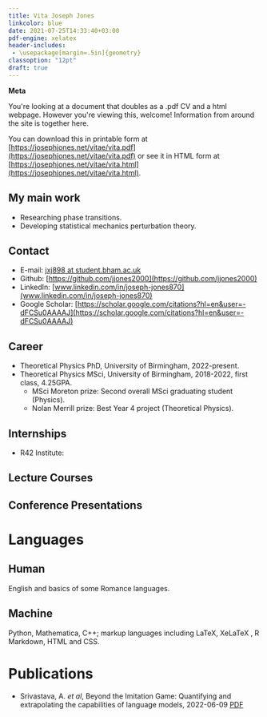 ```yaml
---
title: Vita Joseph Jones
linkcolor: blue
date: 2021-07-25T14:33:40+03:00
pdf-engine: xelatex
header-includes:
 - \usepackage[margin=.5in]{geometry}
classoption: "12pt"
draft: true
---
```


**Meta**

You're looking at a document that doubles as a .pdf CV and a html webpage. However you're viewing this, welcome! Information from around the site is together here.

You can download this in printable form at [https://josephjones.net/vitae/vita.pdf](https://josephjones.net/vitae/vita.pdf) or see it in HTML form at [https://josephjones.net/vitae/vita.html](https://josephjones.net/vitae/vita.html).

## My main work

+ Researching phase transitions.
+ Developing statistical mechanics perturbation theory.

## Contact
+ E-mail: [jxj898 at student.bham.ac.uk](mailto:jxj898@student.bham.ac.uk)
+ Github: [https://github.com/jjones2000](https://github.com/jjones2000)
+ LinkedIn: [www.linkedin.com/in/joseph-jones870](www.linkedin.com/in/joseph-jones870)
+ Google Scholar: [https://scholar.google.com/citations?hl=en&user=-dFCSu0AAAAJ](https://scholar.google.com/citations?hl=en&user=-dFCSu0AAAAJ)

## Career

+ Theoretical Physics PhD, University of Birmingham, 2022-present.
+ Theoretical Physics MSci, University of Birmingham, 2018-2022, first class, 4.25GPA. 
    + MSci Moreton prize: Second overall MSci graduating student (Physics).
    + Nolan Merrill prize: Best Year 4 project (Theoretical Physics).

## Internships
+ R42 Institute: 
## Lecture Courses

## Conference Presentations


# Languages

## Human

English and basics of some Romance languages.

## Machine

Python, Mathematica, C++; markup languages including LaTeX, XeLaTeX , R Markdown, HTML and CSS.

# Publications

+ Srivastava, A. *et al*, Beyond the Imitation Game: Quantifying and extrapolating the capabilities of language models, 2022-06-09 [PDF](https://arxiv.org/pdf/2206.04615.pdf)


